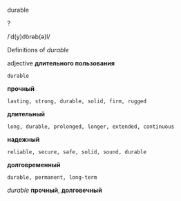 durable

?

/ˈd(y)o͝orəb(ə)l/

Definitions of _durable_

adjective
**длительного пользования**

    durable
**прочный**

    lasting, strong, durable, solid, firm, rugged
**длительный**

    long, durable, prolonged, longer, extended, continuous
**надежный**

    reliable, secure, safe, solid, sound, durable
**долговременный**

    durable, permanent, long-term

_durable_
**прочный**, **долговечный**